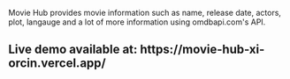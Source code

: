 <hp>Movie Hub provides movie information such as name, release date, actors, plot, langauge and a lot of more information using omdbapi.com's API.</p>
<h2>Live demo available at: https://movie-hub-xi-orcin.vercel.app/</h2>
